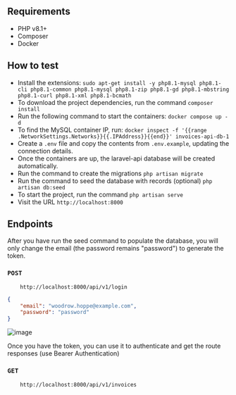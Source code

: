 ## Requirements

- PHP v8.1+
- Composer
- Docker

## How to test

- Install the extensions: `sudo apt-get install -y php8.1-mysql php8.1-cli php8.1-common php8.1-mysql php8.1-zip php8.1-gd php8.1-mbstring php8.1-curl php8.1-xml php8.1-bcmath`
- To download the project dependencies, run the command `composer install`
- Run the following command to start the containers:  `docker compose up -d`
- To find the MySQL container IP, run: `docker inspect -f '{{range .NetworkSettings.Networks}}{{.IPAddress}}{{end}}' invoices-api-db-1`
- Create a `.env` file and copy the contents from `.env.example`, updating the connection details.
- Once the containers are up, the laravel-api database will be created automatically.
- Run the command to create the migrations `php artisan migrate`
- Run the command to seed the database with records (optional) `php artisan db:seed`
- To start the project, run the command `php artisan serve`
- Visit the URL `http://localhost:8000`

## Endpoints

After you have run the seed command to populate the database, you will only change the email (the password remains "password") to generate the token.
### ```POST```
```
    http://localhost:8000/api/v1/login
```
```JSON
{
	"email": "woodrow.hoppe@example.com",
	"password": "password"
}
```

![image](https://github.com/user-attachments/assets/def3c860-0ff2-4bec-96ff-e535479f594d)

Once you have the token, you can use it to authenticate and get the route responses (use Bearer Authentication)

### ```GET```
```
    http://localhost:8000/api/v1/invoices
```